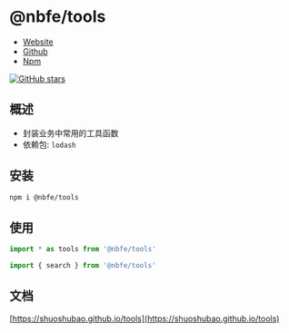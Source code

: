 # @nbfe/tools

- [Website](https://shuoshubao.github.io/tools)
- [Github](https://github.com/shuoshubao/tools)
- [Npm](https://www.npmjs.com/package/@nbfe/tools)

[![GitHub stars](https://img.shields.io/github/stars/shuoshubao/tools.svg?style=social&label=Star&maxAge=2592000)](https://github.com/shuoshubao/tools)

## 概述

- 封装业务中常用的工具函数
- 依赖包: `lodash`

## 安装

```sh
npm i @nbfe/tools
```

## 使用

```js
import * as tools from '@nbfe/tools'

import { search } from '@nbfe/tools'
```

## 文档

[https://shuoshubao.github.io/tools](https://shuoshubao.github.io/tools)
